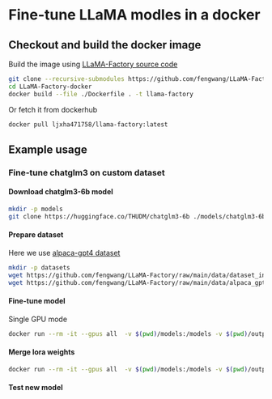 # Fine-tune LLaMA modles in a docker

## Checkout and build the docker image

Build the image using [LLaMA-Factory source code](https://github.com/hiyouga/LLaMA-Factory)

```bash
git clone --recursive-submodules https://github.com/fengwang/LLaMA-Factory-docker.git
cd LLaMA-Factory-docker
docker build --file ./Dockerfile . -t llama-factory
```

Or fetch it from dockerhub

```bash
docker pull ljxha471758/llama-factory:latest
```

## Example usage

### Fine-tune chatglm3 on custom dataset

#### Download chatglm3-6b model

```bash
mkdir -p models
git clone https://huggingface.co/THUDM/chatglm3-6b ./models/chatglm3-6b
```

#### Prepare dataset

Here we use [alpaca-gpt4 dataset](https://huggingface.co/datasets/vicgalle/alpaca-gpt4)

```bash
mkdir -p datasets
wget https://github.com/fengwang/LLaMA-Factory/raw/main/data/dataset_info.json -O datasets/dataset_info.json
wget https://github.com/fengwang/LLaMA-Factory/raw/main/data/alpaca_gpt4_data_en.json -O datasets/alpaca_gpt4_data_en.json
```


#### Fine-tune model

Single GPU mode
```bash
docker run --rm -it --gpus all  -v $(pwd)/models:/models -v $(pwd)/output:/output -v $(pwd)/datasets:/data llama-factory  python3.10 /app/src/train_bash.py  --stage sft   --do_train --model_name_or_path /models/chatglm3-6b --dataset alpaca_gpt4_en --dataset_dir /data   --template chatglm3   --finetuning_type lora  --lora_target query_key_value  --output_dir /output --overwrite_cache  --per_device_train_batch_size 4 --gradient_accumulation_steps 4  --lr_scheduler_type cosine --logging_steps 10   --save_steps 1000  --learning_rate 5e-5  --num_train_epochs 3.0 --plot_loss  --fp16
```


#### Merge lora weights

```bash
docker run --rm -it --gpus all  -v $(pwd)/models:/models -v $(pwd)/output:/output -v $(pwd)/merged_model:/new_model -v $(pwd)/datasets:/data llama-factory  python3.10 /app/src/export_model.py  --model_name_or_path /models/chatglm3-6b --adapter_name_or_path /output --template chatglm3 --finetuning_type lora --export_dir /new_model --export_size 2  --export_legacy_format False
```


#### Test new model

```bash
```


